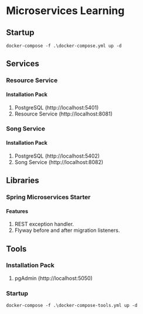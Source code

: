 # Microservices Learning

## Startup
```
docker-compose -f .\docker-compose.yml up -d
```

## Services

### Resource Service

#### Installation Pack
1. PostgreSQL (http://localhost:5401)
2. Resource Service (http://localhost:8081)

### Song Service

#### Installation Pack
1. PostgreSQL (http://localhost:5402)
2. Song Service (http://localhost:8082)

## Libraries

### Spring Microservices Starter

#### Features
1. REST exception handler.
2. Flyway before and after migration listeners.

## Tools

### Installation Pack
1. pgAdmin (http://localhost:5050)

### Startup
```
docker-compose -f .\docker-compose-tools.yml up -d
```
